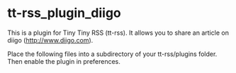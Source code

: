 tt-rss_plugin_diigo
=======================

This is a plugin for Tiny Tiny RSS (tt-rss). It allows you to share an article on diigo (http://www.diigo.com).

Place the following files into a subdirectory of your tt-rss/plugins folder. Then enable the plugin in preferences.